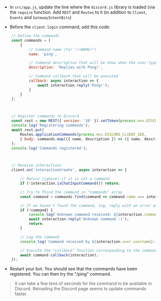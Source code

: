 - In `src/app.js`, update the line where the `discord.js` library is loaded (via the `require` function. Add `REST` and `Routes` to it (in addition to `Client`, `Events` and `GatewayIntentBits`)

- Before the `client.login` command, add this code:

```javascript
	// Define the commands
	const commands = [
		{
			// Command name (for "/<NAME>")
			name: 'ping',

			// Command description that will be show when the user type "/"
			description: 'Replies with Pong!',

			// Command callback that will be executed
			callback: async interaction => {
				await interaction.reply('Pong!');
			}
		}
	];



	// Register commands to Discord
	const rest = new REST({ version: '10' }).setToken(process.env.DISCORD_TOKEN);
	console.log('Registering commands');
	await rest.put(
		Routes.applicationCommands(process.env.DISCORD_CLIENT_ID),
		{ body: commands.map(({ name, description }) => ({ name, description })) }
	);
	console.log('Commands registered');



	// Receive interactions
	client.on('interactionCreate', async interaction => {

		// Return (ignore) if it is not a command
		if (!interaction.isChatInputCommand()) return;

		// Try to fhind the command in "commands" array
		const command = commands.find(command => command.name === interaction.commandName);

		// If we haven't found the command, log, reply with an error and return
		if (!command) {
			console.log(`Unknown command received: ${interaction.commandName}`);
			await interaction.reply('Unknown command :(');
			return;
		}

		// Log the command
		console.log(`Command received by ${interaction.user.username}: ${interaction.commandName}`);

		// Execute the "callback" function corresponding to the command, and pass the "interaction" object to it
		await command.callback(interaction);
	});
```

- Restart your bot. You should see that the commands have been registered. You can then try the "/ping" command.

> It can take a few tens of seconds for the command to be available in Discord.
> Reloading the Discord page seems to update commands faster.